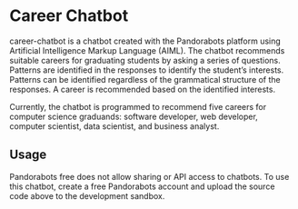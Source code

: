 # Career Chatbot
career-chatbot is a chatbot created with the Pandorabots platform using Artificial Intelligence Markup Language (AIML). The chatbot recommends suitable careers for graduating students by asking a series of questions. Patterns are identified in the responses to identify the student’s interests. Patterns can be identified regardless of the grammatical structure of the responses. A career is recommended based on the identified interests.

Currently, the chatbot is programmed to recommend five careers for computer science graduands: software developer, web developer, computer scientist, data scientist, and business analyst.
## Usage
Pandorabots free does not allow sharing or API access to chatbots. To use this chatbot, create a free Pandorabots account and upload the source code above to the development sandbox.
